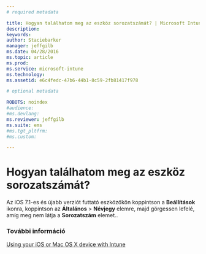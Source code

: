 ```yaml
---
# required metadata

title: Hogyan találhatom meg az eszköz sorozatszámát? | Microsoft Intune
description:
keywords:
author: Staciebarker
manager: jeffgilb
ms.date: 04/28/2016
ms.topic: article
ms.prod:
ms.service: microsoft-intune
ms.technology:
ms.assetid: e6c4fedc-47b6-44b1-8c59-2fb81417f978

# optional metadata

ROBOTS: noindex
#audience:
#ms.devlang:
ms.reviewer: jeffgilb
ms.suite: ems
#ms.tgt_pltfrm:
#ms.custom:

---
```



# Hogyan találhatom meg az eszköz sorozatszámát?

Az iOS 7.1-es és újabb verziót futtató eszközökön koppintson a **Beállítások** ikonra, koppintson az **Általános**  > **Névjegy** elemre, majd görgessen lefelé, amíg meg nem látja a **Sorozatszám** elemet..

### További információ
[Using your iOS or Mac OS X device with Intune](using-your-ios-or-mac-os-x-device-with-intune.md)

<!--HONumber=May16_HO1-->


